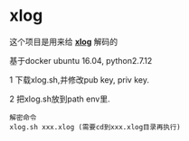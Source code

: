 # xlog

这个项目是用来给
**[xlog](https://github.com/Tencent/mars)**
解码的

基于docker ubuntu 16.04, python2.7.12

1 下载xlog.sh,并修改pub key, priv key.

2 把xlog.sh放到path env里. 

```
解密命令
xlog.sh xxx.xlog (需要cd到xxx.xlog目录再执行)
```